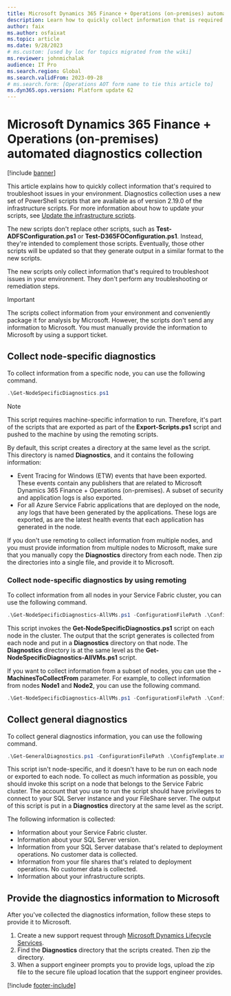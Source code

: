```yaml
---
title: Microsoft Dynamics 365 Finance + Operations (on-premises) automated diagnostics collection
description: Learn how to quickly collect information that is required to troubleshoot issues in your Dynamics 365 finance and operations environment.
author: faix
ms.author: osfaixat
ms.topic: article
ms.date: 9/28/2023
# ms.custom: [used by loc for topics migrated from the wiki]
ms.reviewer: johnmichalak
audience: IT Pro
ms.search.region: Global
ms.search.validFrom: 2023-09-28
# ms.search.form: [Operations AOT form name to tie this article to]
ms.dyn365.ops.version: Platform update 62
---
```


# Microsoft Dynamics 365 Finance + Operations (on-premises) automated diagnostics collection

[!include [banner](../includes/banner.md)]

This article explains how to quickly collect information that's required to troubleshoot issues in your environment. Diagnostics collection uses a new set of PowerShell scripts that are available as of version 2.19.0 of the infrastructure scripts. For more information about how to update your scripts, see [Update the infrastructure scripts](obtain-infrascripts-onprem.md#update-the-infrastructure-scripts).

The new scripts don't replace other scripts, such as **Test-ADFSConfiguration.ps1** or **Test-D365FOConfiguration.ps1**. Instead, they're intended to complement those scripts. Eventually, those other scripts will be updated so that they generate output in a similar format to the new scripts.

The new scripts only collect information that's required to troubleshoot issues in your environment. They don't perform any troubleshooting or remediation steps.

> [!IMPORTANT]
> The scripts collect information from your environment and conveniently package it for analysis by Microsoft. However, the scripts don't send any information to Microsoft. You must manually provide the information to Microsoft by using a support ticket.

## Collect node-specific diagnostics

To collect information from a specific node, you can use the following command.

```powershell
.\Get-NodeSpecificDiagnostics.ps1
```

> [!NOTE]
> This script requires machine-specific information to run. Therefore, it's part of the scripts that are exported as part of the **Export-Scripts.ps1** script and pushed to the machine by using the remoting scripts.

By default, this script creates a directory at the same level as the script. This directory is named **Diagnostics**, and it contains the following information:

- Event Tracing for Windows (ETW) events that have been exported. These events contain any publishers that are related to Microsoft Dynamics 365 Finance + Operations (on-premises). A subset of security and application logs is also exported.
- For all Azure Service Fabric applications that are deployed on the node, any logs that have been generated by the applications. These logs are exported, as are the latest health events that each application has generated in the node.

If you don't use remoting to collect information from multiple nodes, and you must provide information from multiple nodes to Microsoft, make sure that you manually copy the **Diagnostics** directory from each node. Then zip the directories into a single file, and provide it to Microsoft.

### Collect node-specific diagnostics by using remoting

To collect information from all nodes in your Service Fabric cluster, you can use the following command.

```powershell
.\Get-NodeSpecificDiagnostics-AllVMs.ps1 -ConfigurationFilePath .\ConfigTemplate.xml
```

This script invokes the **Get-NodeSpecificDiagnostics.ps1** script on each node in the cluster. The output that the script generates is collected from each node and put in a **Diagnostics** directory on that node. The **Diagnostics** directory is at the same level as the **Get-NodeSpecificDiagnostics-AllVMs.ps1** script.

If you want to collect information from a subset of nodes, you can use the **-MachinesToCollectFrom** parameter. For example, to collect information from nodes **Node1** and **Node2**, you can use the following command.

```powershell
.\Get-NodeSpecificDiagnostics-AllVMs.ps1 -ConfigurationFilePath .\ConfigTemplate.xml -MachinesToCollectFrom @("Node1", "Node2")
```

## Collect general diagnostics

To collect general diagnostics information, you can use the following command.

```powershell
.\Get-GeneralDiagnostics.ps1 -ConfigurationFilePath .\ConfigTemplate.xml
```

This script isn't node-specific, and it doesn't have to be run on each node or exported to each node. To collect as much information as possible, you should invoke this script on a node that belongs to the Service Fabric cluster. The account that you use to run the script should have privileges to connect to your SQL Server instance and your FileShare server. The output of this script is put in a **Diagnostics** directory at the same level as the script.

The following information is collected:

- Information about your Service Fabric cluster.
- Information about your SQL Server version.
- Information from your SQL Server database that's related to deployment operations. No customer data is collected.
- Information from your file shares that's related to deployment operations. No customer data is collected.
- Information about your infrastructure scripts.

## Provide the diagnostics information to Microsoft

After you've collected the diagnostics information, follow these steps to provide it to Microsoft.

1. Create a new support request through [Microsoft Dynamics Lifecycle Services](https://lcs.dynamics.com/v2).
1. Find the **Diagnostics** directory that the scripts created. Then zip the directory.
1. When a support engineer prompts you to provide logs, upload the zip file to the secure file upload location that the support engineer provides.

[!include [footer-include](../../../includes/footer-banner.md)]
